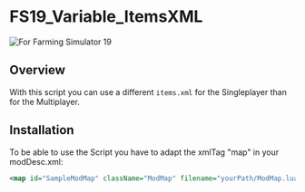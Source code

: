 # FS19_Variable_ItemsXML


![For Farming Simulator 19](https://img.shields.io/badge/Farming%20Simulator-19-FF7C00.svg)


## Overview
With this script you can use a different `items.xml` for the Singleplayer than for the Multiplayer.


## Installation
To be able to use the Script you have to adapt the xmlTag "map" in your modDesc.xml:

~~~ xml
<map id="SampleModMap" className="ModMap" filename="yourPath/ModMap.lua" configFilename="maps/mapDE.xml" defaultVehiclesXMLFilename="defaultVehicles.xml" defaultItemsXMLFilename="defaultItemsMULTIPLAYER.xml" defaultSingleplayerItemsXMLFilename="defaultItemsSINGLEPLAYER.xml">
~~~
